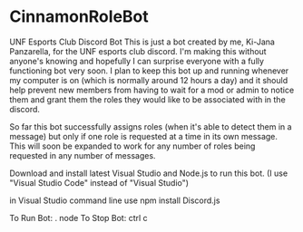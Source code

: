 # CinnamonRoleBot
UNF Esports Club Discord Bot
This is just a bot created by me, Ki-Jana Panzarella, for the UNF esports club discord. I'm making this without anyone's knowing and hopefully I can surprise everyone with a fully functioning bot very soon. I plan to keep this bot up and running whenever my computer is on (which is normally around 12 hours a day) and it should help prevent new members from having to wait for a mod or admin to notice them and grant them the roles they would like to be associated with in the discord.

So far this bot successfully assigns roles (when it's able to detect them in a message) but only if one role is requested at a time in its own message. This will soon be expanded to work for any number of roles being requested in any number of messages.

Download and install latest Visual Studio and Node.js to run this bot. (I use "Visual Studio Code" instead of "Visual Studio")

in Visual Studio command line use npm install Discord.js

To Run Bot:     . node
To Stop Bot:    ctrl c
